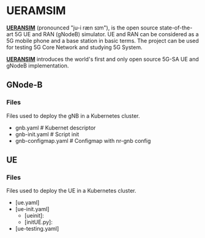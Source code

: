 # UERAMSIM

[**UERANSIM**](https://github.com/aligungr/UERANSIM) (pronounced "ju-i ræn sɪm"), is the open source state-of-the-art 5G UE and RAN (gNodeB) simulator. UE and RAN can be considered as a 5G mobile phone and a base station in basic terms. The project can be used for testing 5G Core Network and studying 5G System.

[**UERANSIM**](https://github.com/aligungr/UERANSIM)  introduces the world's first and only open source 5G-SA UE and gNodeB implementation.


## GNode-B


### Files
Files used to deploy the gNB in a Kubernetes cluster.

- gnb.yaml                # Kubernet descriptor
- gnb-init.yaml           # Script init
- gnb-configmap.yaml      # Configmap with nr-gnb config

## UE

### Files
Files used to deploy the UE in a Kubernetes cluster.

- [ue.yaml]
- [ue-init.yaml]
  - [ueinit]:                
  - [initUE.py]:
- [ue-testing.yaml]